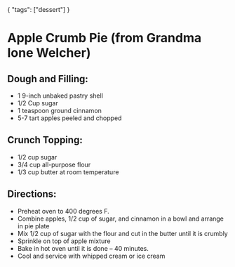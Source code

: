 <data>
{
  "tags": ["dessert"]
}
</data>

# Apple Crumb Pie (from Grandma Ione Welcher)

## Dough and Filling: 
- 1   9-inch unbaked pastry shell
- 1/2  Cup sugar
- 1 teaspoon ground cinnamon
- 5-7 tart apples peeled and chopped

## Crunch Topping: 
- 1/2 cup sugar
- 3/4 cup all-purpose flour
- 1/3 cup butter at room temperature

## Directions:
- Preheat oven to 400 degrees F. 
- Combine apples, 1/2 cup of sugar, and cinnamon in a bowl and arrange in pie plate
- Mix 1/2 cup of sugar with the flour and cut in the butter until it is crumbly
- Sprinkle on top of apple mixture
- Bake in hot oven until it is done – 40 minutes.
- Cool and service with whipped cream or ice cream
